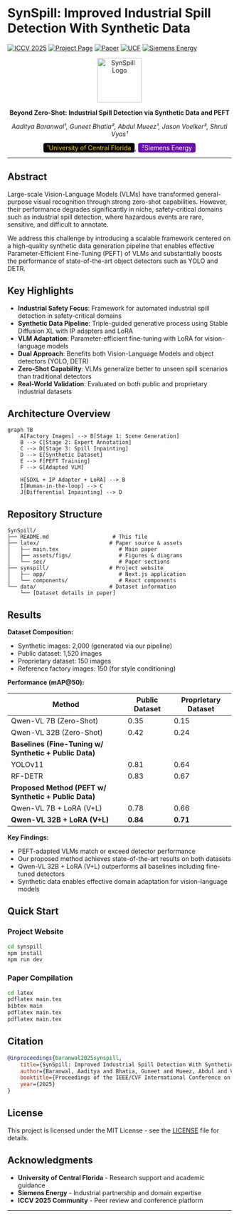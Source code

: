 # SynSpill: Improved Industrial Spill Detection With Synthetic Data

[![ICCV 2025](https://img.shields.io/badge/ICCV-2025-blue.svg)](https://iccv2025.thecvf.com/)
[![Project Page](https://img.shields.io/badge/Project-Page-green.svg)](https://eternal-f1ame.github.io/SynSpill/)
[![Paper](https://img.shields.io/badge/Paper-PDF-red.svg)](./latex/main.pdf)
[![UCF](https://img.shields.io/badge/UCF-University_of_Central_Florida-black?style=flat&labelColor=FFD700)](https://www.ucf.edu/)
[![Siemens Energy](https://img.shields.io/badge/Siemens-Energy-6A0DAD?style=flat&labelColor=white)](https://www.siemens-energy.com/)

<div align="center">
  <img src="latex/assets/figs/spill-logo.png" alt="SynSpill Logo" width="100">
  
  **Beyond Zero-Shot: Industrial Spill Detection via Synthetic Data and PEFT**
  
  *Aaditya Baranwal¹, Guneet Bhatia², Abdul Mueez¹, Jason Voelker², Shruti Vyas¹*
  
  <span style="color: #FFD700; background-color: #000000; padding: 2px 8px; border-radius: 4px;">¹University of Central Florida</span>, <span style="color: #FFFFFF; background-color: #6A0DAD; padding: 2px 8px; border-radius: 4px;">²Siemens Energy</span>
</div>

---

## Abstract

Large-scale Vision-Language Models (VLMs) have transformed general-purpose visual recognition through strong zero-shot capabilities. However, their performance degrades significantly in niche, safety-critical domains such as industrial spill detection, where hazardous events are rare, sensitive, and difficult to annotate.

We address this challenge by introducing a scalable framework centered on a high-quality synthetic data generation pipeline that enables effective Parameter-Efficient Fine-Tuning (PEFT) of VLMs and substantially boosts the performance of state-of-the-art object detectors such as YOLO and DETR.

## Key Highlights

- **Industrial Safety Focus**: Framework for automated industrial spill detection in safety-critical domains
- **Synthetic Data Pipeline**: Triple-guided generative process using Stable Diffusion XL with IP adapters and LoRA
- **VLM Adaptation**: Parameter-efficient fine-tuning with LoRA for vision-language models  
- **Dual Approach**: Benefits both Vision-Language Models and object detectors (YOLO, DETR)
- **Zero-Shot Capability**: VLMs generalize better to unseen spill scenarios than traditional detectors
- **Real-World Validation**: Evaluated on both public and proprietary industrial datasets

## Architecture Overview

```mermaid
graph TB
    A[Factory Images] --> B[Stage 1: Scene Generation]
    B --> C[Stage 2: Expert Annotation]
    C --> D[Stage 3: Spill Inpainting]
    D --> E[Synthetic Dataset]
    E --> F[PEFT Training]
    F --> G[Adapted VLM]
    
    H[SDXL + IP Adapter + LoRA] --> B
    I[Human-in-the-loop] --> C
    J[Differential Inpainting] --> D
```

## Repository Structure

```text
SynSpill/
├── README.md                    # This file
├── latex/                      # Paper source & assets
│   ├── main.tex                   # Main paper
│   ├── assets/figs/               # Figures & diagrams
│   └── sec/                       # Paper sections
├── synspill/                   # Project website
│   ├── app/                       # Next.js application
│   └── components/                # React components
└── data/                       # Dataset information
    └── [Dataset details in paper]
```

## Results

**Dataset Composition:**
- Synthetic images: 2,000 (generated via our pipeline)
- Public dataset: 1,520 images
- Proprietary dataset: 150 images  
- Reference factory images: 150 (for style conditioning)

**Performance (mAP@50):**

| Method | Public Dataset | Proprietary Dataset |
|--------|----------------|-------------------|
| Qwen-VL 7B (Zero-Shot) | 0.35 | 0.15 |
| Qwen-VL 32B (Zero-Shot) | 0.42 | 0.24 |
| **Baselines (Fine-Tuning w/ Synthetic + Public Data)** |  |  |
| YOLOv11 | 0.81 | 0.64 |
| RF-DETR | 0.83 | 0.67 |
| **Proposed Method (PEFT w/ Synthetic + Public Data)** |  |  |
| Qwen-VL 7B + LoRA (V+L) | 0.78 | 0.66 |
| **Qwen-VL 32B + LoRA (V+L)** | **0.84** | **0.71** |

**Key Findings:**
- PEFT-adapted VLMs match or exceed detector performance
- Our proposed method achieves state-of-the-art results on both datasets
- Qwen-VL 32B + LoRA (V+L) outperforms all baselines including fine-tuned detectors
- Synthetic data enables effective domain adaptation for vision-language models

## Quick Start

### Project Website

```bash
cd synspill
npm install
npm run dev
```

### Paper Compilation

```bash
cd latex
pdflatex main.tex
bibtex main
pdflatex main.tex
pdflatex main.tex
```

## Citation

```bibtex
@inproceedings{baranwal2025synspill,
    title={SynSpill: Improved Industrial Spill Detection With Synthetic Data},
    author={Baranwal, Aaditya and Bhatia, Guneet and Mueez, Abdul and Voelker, Jason and Vyas, Shruti},
    booktitle={Proceedings of the IEEE/CVF International Conference on Computer Vision},
    year={2025}
}
```

## License

This project is licensed under the MIT License - see the [LICENSE](LICENSE) file for details.

## Acknowledgments

- **University of Central Florida** - Research support and academic guidance
- **Siemens Energy** - Industrial partnership and domain expertise  
- **ICCV 2025 Community** - Peer review and conference platform

---
